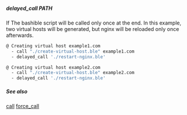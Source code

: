 ##### delayed_call PATH

If The bashible script will be called only once at the end. In this example, two virtual hosts will be generated, 
but nginx will be reloaded only once afterwards.

```bash
@ Creating virtual host example1.com
  - call "./create-virtual-host.ble" example1.com
  - delayed_call './restart-nginx.ble'

@ Creating virtual host example2.com
  - call "./create-virtual-host.ble" example2.com
  - delayed_call './restart-nginx.ble'
```

##### See also

[call](call.md)
[force_call](force_call.md)
